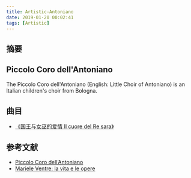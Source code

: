 ```yaml
---
title: Artistic-Antoniano
date: 2019-01-20 00:02:41
tags: [Artistic]
---
```

## 摘要
<!--more-->

## Piccolo Coro dell'Antoniano

The Piccolo Coro dell'Antoniano (English: Little Choir of Antoniano) is an Italian children's choir from Bologna.

## 曲目
- [《国王与女巫的爱情  Il cuore del Re sara》](https://www.youtube.com/watch?v=0IGweQFlBk4)

## 参考文献
- [Piccolo Coro dell’Antoniano](https://www.antoniano.it)
- [Mariele Ventre: la vita e le opere](http://www.marieleventre.it/)
